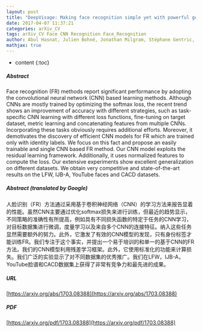 ```yaml
---
layout: post
title: "DeepVisage: Making face recognition simple yet with powerful generalization skills"
date: 2017-04-07 11:37:21
categories: arXiv_CV
tags: arXiv_CV Face CNN Recognition Face_Recognition
author: Abul Hasnat, Julien Bohné, Jonathan Milgram, Stéphane Gentric, Liming Chen
mathjax: true
---
```


* content
{:toc}

##### Abstract
Face recognition (FR) methods report significant performance by adopting the convolutional neural network (CNN) based learning methods. Although CNNs are mostly trained by optimizing the softmax loss, the recent trend shows an improvement of accuracy with different strategies, such as task-specific CNN learning with different loss functions, fine-tuning on target dataset, metric learning and concatenating features from multiple CNNs. Incorporating these tasks obviously requires additional efforts. Moreover, it demotivates the discovery of efficient CNN models for FR which are trained only with identity labels. We focus on this fact and propose an easily trainable and single CNN based FR method. Our CNN model exploits the residual learning framework. Additionally, it uses normalized features to compute the loss. Our extensive experiments show excellent generalization on different datasets. We obtain very competitive and state-of-the-art results on the LFW, IJB-A, YouTube faces and CACD datasets.

##### Abstract (translated by Google)
人脸识别（FR）方法通过采用基于卷积神经网络（CNN）的学习方法来报告显着的性能。虽然CNN主要通过优化softmax损失来进行训练，但最近的趋势显示，不同策略的准确性有所提高，例如具有不同损失函数的特定于任务的CNN学习，对目标数据集进行微调，度量学习以及来自多个CNN的连接特征。纳入这些任务显然需要额外的努力。此外，它激发了有效的CNN模型的发现，只有身份标签才能训练FR。我们专注于这个事实，并提出一个易于培训的和单一的基于CNN的FR方法。我们的CNN模型利用残差学习框架。此外，它使用标准化的功能来计算损失。我们广泛的实验显示了对不同数据集的优秀推广。我们在LFW，IJB-A，YouTube脸谱和CACD数据集上获得了非常有竞争力和最先进的成果。

##### URL
[https://arxiv.org/abs/1703.08388](https://arxiv.org/abs/1703.08388)

##### PDF
[https://arxiv.org/pdf/1703.08388](https://arxiv.org/pdf/1703.08388)

